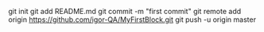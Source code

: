 git init
git add README.md
git commit -m "first commit"
git remote add origin https://github.com/igor-QA/MyFirstBlock.git
git push -u origin master
